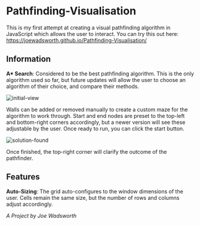 # Pathfinding-Visualisation
This is my first attempt at creating a visual pathfinding algorithm in JavaScript which allows the user to interact.
You can try this out here: https://joewadsworth.github.io/Pathfinding-Visualisation/

## Information
__A* Search__: Considered to be the best pathfinding algorithm. This is the only algorithm used so far, but future updates will allow the user to choose an algorithm of their choice, and compare their methods.

![initial-view](https://user-images.githubusercontent.com/49674473/69440212-4da5c900-0d40-11ea-8ea0-cb00c34f0006.PNG)

Walls can be added or removed manually to create a custom maze for the algorithm to work through. Start and end nodes are preset to the top-left and bottom-right corners accordingly, but a newer version will see these adjustable by the user. Once ready to run, you can click the start button.

![solution-found](https://user-images.githubusercontent.com/49674473/69440227-55fe0400-0d40-11ea-9b22-9319f8b93622.PNG)

Once finished, the top-right corner will clarify the outcome of the pathfinder.

## Features
__Auto-Sizing__: The grid auto-configures to the window dimensions of the user. Cells remain the same size, but the number of rows and columns adjust accordingly.

*A Project by Joe Wadsworth*
